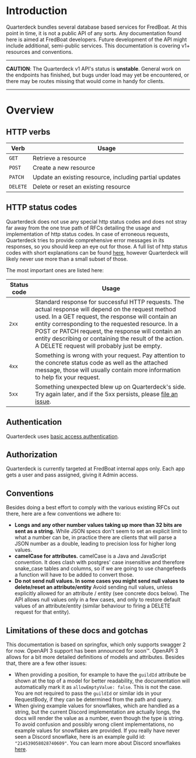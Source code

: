 # Introduction

Quarterdeck bundles several database based services for FredBoat.
At this point in time, it is not a public API of any sorts.
Any documentation found here is aimed at FredBoat developers.
Future development of the API might include additional, semi-public services.
This documentation is covering v1+ resources and conventions.

* * *

**CAUTION**: The Quarterdeck v1 API's status is **unstable**. 
General work on the endpoints has finished,
but bugs under load may yet be encountered,
or there may be routes missing that would come in handy for clients.

* * *

# Overview

## HTTP verbs
| Verb | Usage |
| ---- | ----- |
| `GET` | Retrieve a resource |
| `POST`| Create a new resource |
| `PATCH` | Update an existing resource, including partial updates |
| `DELETE` | Delete or reset an existing resource |

## HTTP status codes
Quarterdeck does not use any special http status codes and does not stray far away from the one true
path of RFCs detailing the usage and implementation of http status codes. In case of erroneous requests,
Quarterdeck tries to provide comprehensive error messages in its responses,
so you should keep an eye out for those. A full list of http status codes with
short explanations can be found [here](http://www.restapitutorial.com/httpstatuscodes.html),
however Quarterdeck will likely never use more than a small subset of those.

The most important ones are listed here:

| Status code | Usage |
| ----------- | ----- |
| `2xx` | Standard response for successful HTTP requests. The actual response will depend on the request method used. In a GET request, the response will contain an entity corresponding to the requested resource. In a POST or PATCH request, the response will contain an entity describing or containing the result of the action. A DELETE request will probably just be empty. |
| `4xx` | Something is wrong with your request. Pay attention to the concrete status code as well as the attached message, those will usually contain more information to help fix your request. |
| `5xx` | Something unexpected blew up on Quarterdeck's side. Try again later, and if the 5xx persists, please [file an issue](https://github.com/FredBoat/Backend/issues). |



## Authentication
Quarterdeck uses [basic access authentication](https://tools.ietf.org/html/rfc7617).

## Authorization
Quarterdeck is currently targeted at FredBoat internal apps only. Each app gets a user and
pass assigned, giving it Admin access.

## Conventions
Besides doing a best effort to comply with the various existing RFCs out there,
here are a few conventions we adhere to:

- **Longs and any other number values taking up more than 32 bits are sent as a string.**
While JSON specs don't seem to set an explicit limit to what a number can be,
in practice there are clients that will parse a JSON number as a double,
leading to precision loss for higher long values.
- **camelCase for attributes.** camelCase is a Java and JavaScript convention.
It does clash with postgres' case insensitive and therefore snake_case tables and columns,
so if we are going to use changefeeds a function will have to be added to convert those.
- **Do not send null values. In some cases you might send null values to delete/reset an attribute/entity**
Avoid sending null values, unless explicitly allowed for an attribute / entity (see concrete docs below).
The API allows null values only in a few cases, and only to restore default values of an attribute/entity
(similar behaviour to firing a DELETE request for that entity).

## Limitations of these docs and gotchas

This documentation is based on springfox, which only supports swagger 2 for now. OpenAPI 3 support has been announced
for soon™. OpenAPI 3 allows for a bit more detailed definitions of models and attributes. Besides that, there are a few
other issues:
- When providing a position, for example to have the `guildId` attribute be shown at the top of a model for better
readability, the documentation will automatically mark it as `allowEmptyValue: false`. This is not the case. You are not
required to pass the `guildId` or similar ids in your RequestBody, if they can be determined from the path and query.
- When giving example values for snowflakes, which are handled as a string, but the current Discord implementation are
actually longs, the docs will render the value as a number, even though the type is string. To avoid confusion and
possibly wrong client implementations, no example values for snowflakes are provided. If you really have never seen
a Discord snowflake, here is an example guild id: `"214539058028740609"`. You can learn more about Discord snowflakes
[here](https://i.imgur.com/UxWvdYD.png).

